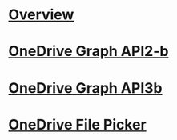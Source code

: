 # [Overview](index.md)
# [OneDrive Graph API2-b](https://review.docs.microsoft.com/microsoft-graph/api-reference/v1.0/resources/onedrive?toc=keyur32Docset0115221027.json)
# [OneDrive Graph API3b](https://review.docs.microsoft.com/microsoft-graph/api-reference/v1.0/resources/onedrive?toc=keyur32Docset0115221027.json)
# [OneDrive File Picker](overview.md)
